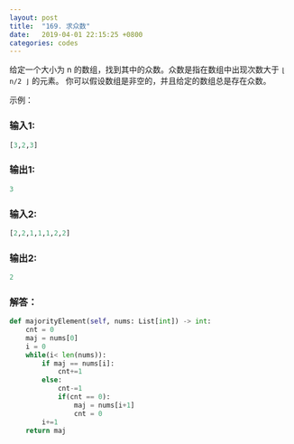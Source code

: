 ```yaml
---
layout: post
title:  "169. 求众数"
date:   2019-04-01 22:15:25 +0800
categories: codes
---
```



给定一个大小为 n 的数组，找到其中的众数。众数是指在数组中出现次数大于 `⌊ n/2 ⌋` 的元素。
你可以假设数组是非空的，并且给定的数组总是存在众数。

示例：  

### 输入1:   
```python
[3,2,3]
```

### 输出1:  
```python
3
```

### 输入2:   
```python
[2,2,1,1,1,2,2]
```
### 输出2:  
```python
2
```

### 解答：  

```python
def majorityElement(self, nums: List[int]) -> int:
    cnt = 0
    maj = nums[0]
    i = 0
    while(i< len(nums)):
        if maj == nums[i]:
            cnt+=1
        else:
            cnt-=1
            if(cnt == 0):
                maj = nums[i+1]
                cnt = 0
        i+=1
    return maj
```
